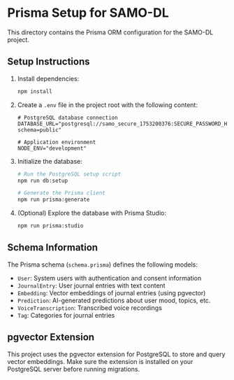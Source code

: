 # Prisma Setup for SAMO-DL

This directory contains the Prisma ORM configuration for the SAMO-DL project.

## Setup Instructions

1. Install dependencies:

   ```bash
   npm install
   ```

2. Create a `.env` file in the project root with the following content:

   ```
   # PostgreSQL database connection
   DATABASE_URL="postgresql://samo_secure_1753200376:SECURE_PASSWORD_HERE@localhost:5432/samodb?schema=public"

   # Application environment
   NODE_ENV="development"
   ```

3. Initialize the database:

   ```bash
   # Run the PostgreSQL setup script
   npm run db:setup

   # Generate the Prisma client
   npm run prisma:generate
   ```

4. (Optional) Explore the database with Prisma Studio:

   ```bash
   npm run prisma:studio
   ```

## Schema Information

The Prisma schema (`schema.prisma`) defines the following models:

- `User`: System users with authentication and consent information
- `JournalEntry`: User journal entries with text content
- `Embedding`: Vector embeddings of journal entries (using pgvector)
- `Prediction`: AI-generated predictions about user mood, topics, etc.
- `VoiceTranscription`: Transcribed voice recordings
- `Tag`: Categories for journal entries

## pgvector Extension

This project uses the pgvector extension for PostgreSQL to store and query vector embeddings.
Make sure the extension is installed on your PostgreSQL server before running migrations.
